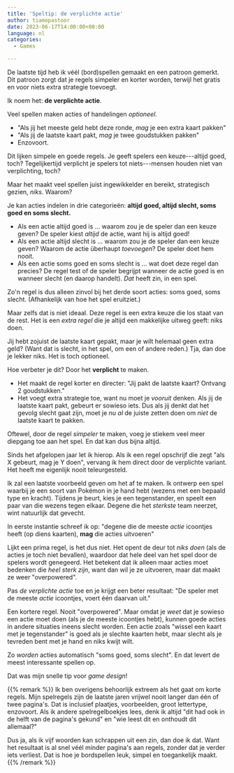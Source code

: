 ```yaml
---
title: 'Speltip: de verplichte actie'
author: tiamopastoor
date: 2023-06-17T14:00:00+00:00
language: nl
categories:
  - Games

---
```

De laatste tijd heb ik véél (bord)spellen gemaakt en een patroon gemerkt. Dit patroon zorgt dat je regels simpeler en korter worden, terwijl het gratis en voor niets extra strategie toevoegt.

Ik noem het: **de verplichte actie**.

Veel spellen maken acties of handelingen _optioneel._ 

  * "Als jij het meeste geld hebt deze ronde, _mag_ je een extra kaart pakken"
  * "Als jij de laatste kaart pakt, _mag_ je twee goudstukken pakken"
  * Enzovoort.

Dit lijken simpele en goede regels. Je geeft spelers een keuze---altijd goed, toch? Tegelijkertijd verplicht je spelers tot niets---mensen houden niet van verplichting, toch?

Maar het maakt veel spellen juist ingewikkelder en bereikt, strategisch gezien, _niks_. Waarom?

Je kan acties indelen in drie categorieën: **altijd goed, altijd slecht, soms goed en soms slecht.**

  * Als een actie altijd goed is ... waarom zou je de speler dan een keuze geven? De speler kiest _altijd_ de actie, want hij is altijd goed!
  * Als een actie altijd slecht is ... waarom zou je de speler dan een keuze geven? Waarom de actie überhaupt _toevoegen_? De speler doet hem nooit.
  * Als een actie soms goed en soms slecht is ... wat doet deze regel dan precies? De regel test of de speler begrijpt wanneer de actie goed is en wanneer slecht (en daarop handelt). _Dat_ heeft zin, in een spel.

Zo'n regel is dus alleen zinvol bij het derde soort acties: soms goed, soms slecht. (Afhankelijk van hoe het spel eruitziet.)

Maar zelfs dat is niet ideaal. Deze regel is een extra keuze die los staat van de rest. Het is een _extra regel_ die je altijd een makkelijke uitweg geeft: niks doen.

Jij hebt zojuist de laatste kaart gepakt, maar je wilt helemaal geen extra geld? (Want dat is slecht, in het spel, om een of andere reden.) Tja, dan doe je lekker niks. Het is toch optioneel.

Hoe verbeter je dit? Door het **verplicht** te maken.

  * Het maakt de regel korter en directer: "Jij pakt de laatste kaart? Ontvang 2 goudstukken."
  * Het voegt extra strategie toe, want nu moet je _vooruit_ denken. Als jij de laatste kaart pakt, gebeurt er sowieso iets. Dus als jij denkt dat het gevolg slecht gaat zijn, moet je _nu al_ de juiste zetten doen om _niet_ de laatste kaart te pakken.

Oftewel, door de regel _simpeler_ te maken, voeg je stiekem veel meer diepgang toe aan het spel. En dat kan dus bijna altijd.

Sinds het afgelopen jaar let ik hierop. Als ik een regel opschrijf die zegt "als X gebeurt, mag je Y doen", vervang ik hem direct door de verplichte variant. Het heeft me eigenlijk nooit teleurgesteld.

Ik zal een laatste voorbeeld geven om het af te maken. Ik ontwerp een spel waarbij je een soort van Pokémon in je hand hebt (wezens met een bepaald type en kracht). Tijdens je beurt, kies je een tegenstander, en speelt een paar van die wezens tegen elkaar. Degene die het _sterkste_ team neerzet, wint natuurlijk dat gevecht.

In eerste instantie schreef ik op: "degene die de meeste _actie_ icoontjes heeft (op diens kaarten), **mag** die acties uitvoeren"

Lijkt een prima regel, is het dus niet. Het opent de deur tot _niks doen_ (als de acties je toch niet bevallen), waardoor dat hele deel van het spel door de spelers wordt genegeerd. Het betekent dat ik alleen maar acties moet bedenken die _heel sterk zijn_, want dan wil je ze uitvoeren, maar dat maakt ze weer "overpowered".

Pas _de verplichte actie_ toe en je krijgt een beter resultaat: "De speler met de meeste _actie_ icoontjes, voert één daarvan uit."

Een kortere regel. Nooit "overpowered". Maar omdat je _weet_ dat je sowieso een actie moet doen (als je de meeste icoontjes hebt), kunnen goede acties in andere situaties ineens slecht worden. Een actie zoals "wissel een kaart met je tegenstander" is goed als je slechte kaarten hebt, maar slecht als je tevreden bent met je hand en niks kwijt wilt.

Zo _worden_ acties automatisch "soms goed, soms slecht". En dat levert de meest interessante spellen op.

Dat was mijn snelle tip voor _game design_!

{{% remark %}}
Ik ben overigens behoorlijk extreem als het gaat om korte regels. Mijn spelregels zijn de laatste jaren vrijwel nooit langer dan één of twee pagina's. Dat is inclusief plaatjes, voorbeelden, groot lettertype, enzovoort. Als ik andere spelregelboekjes lees, denk ik altijd "dit had ook in de helft van de pagina's gekund" en "wie leest dit en onthoudt dit allemaal?"

Dus ja, als ik vijf woorden kan schrappen uit een zin, dan doe ik dat. Want het resultaat is al snel véél minder pagina's aan regels, zonder dat je verder iets verliest. Dat is hoe je bordspellen leuk, simpel en toegankelijk maakt.
{{% /remark %}}